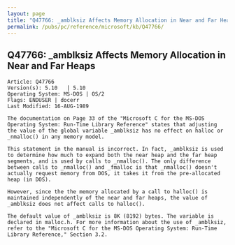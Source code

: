 ```yaml
---
layout: page
title: "Q47766: _amblksiz Affects Memory Allocation in Near and Far Heaps"
permalink: /pubs/pc/reference/microsoft/kb/Q47766/
---
```


## Q47766: _amblksiz Affects Memory Allocation in Near and Far Heaps

	Article: Q47766
	Version(s): 5.10   | 5.10
	Operating System: MS-DOS | OS/2
	Flags: ENDUSER | docerr
	Last Modified: 16-AUG-1989
	
	The documentation on Page 33 of the "Microsoft C for the MS-DOS
	Operating System: Run-Time Library Reference" states that adjusting
	the value of the global variable _amblksiz has no effect on halloc or
	_nmalloc() in any memory model.
	
	This statement in the manual is incorrect. In fact, _amblksiz is used
	to determine how much to expand both the near heap and the far heap
	segments, and is used by calls to _nmalloc(). The only difference
	between calls to _nmalloc() and _fmalloc is that _nmalloc() doesn't
	actually request memory from DOS, it takes it from the pre-allocated
	heap (in DOS).
	
	However, since the the memory allocated by a call to halloc() is
	maintained independently of the near and far heaps, the value of
	_amblksiz does not affect calls to halloc().
	
	The default value of _amblksiz is 8K (8192) bytes. The variable is
	declared in malloc.h. For more information about the use of _amblksiz,
	refer to the "Microsoft C for the MS-DOS Operating System: Run-Time
	Library Reference," Section 3.2.
